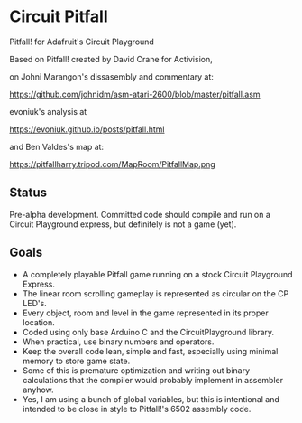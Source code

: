 # Circuit Pitfall
Pitfall! for Adafruit's Circuit Playground

Based on Pitfall! created by David Crane for Activision,

on Johni Marangon's dissasembly and commentary at:

https://github.com/johnidm/asm-atari-2600/blob/master/pitfall.asm

evoniuk's analysis at

https://evoniuk.github.io/posts/pitfall.html

and Ben Valdes's map at:

https://pitfallharry.tripod.com/MapRoom/PitfallMap.png

## Status
Pre-alpha development.  Committed code should compile and run on a Circuit Playground express, but definitely is not a game (yet).

## Goals

* A completely playable Pitfall game running on a stock Circuit Playground Express.
* The linear room scrolling gameplay is represented as circular on the CP LED's.
* Every object, room and level in the game represented in its proper location.
* Coded using only base Arduino C and the CircuitPlayground library.
* When practical, use binary numbers and operators.
* Keep the overall code lean, simple and fast, especially using minimal memory to store game state.
* Some of this is premature optimization and writing out binary calculations that the compiler would probably implement in assembler anyhow.
* Yes, I am using a bunch of global variables, but this is intentional and intended to be close in style to Pitfall!'s 6502 assembly code.
